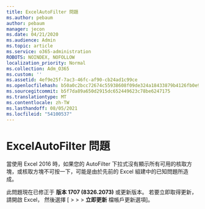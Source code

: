 ```yaml
---
title: ExcelAutoFilter 問題
ms.author: pebaum
author: pebaum
manager: jecon
ms.date: 04/21/2020
ms.audience: Admin
ms.topic: article
ms.service: o365-administration
ROBOTS: NOINDEX, NOFOLLOW
localization_priority: Normal
ms.collection: Adm_O365
ms.custom: ''
ms.assetid: 4ef9e25f-7ac3-46fc-af90-cb24ad1c99ce
ms.openlocfilehash: b50a0c2bcc72674c55938608f09de324a18433879b4126fb0e9c3314480dc180
ms.sourcegitcommit: b5f7da89a650d2915dc652449623c78be6247175
ms.translationtype: MT
ms.contentlocale: zh-TW
ms.lasthandoff: 08/05/2021
ms.locfileid: "54100537"
---
```

# <a name="excel-autofilter-issue"></a>ExcelAutoFilter 問題

當使用 Excel 2016 時，如果您的 AutoFilter 下拉式沒有顯示所有可用的核取方塊，或核取方塊不可按一下，可能是由於先前的 Excel 組建中的已知問題所造成。 
  
此問題現在已修正于 **版本 1707 (8326.2073)** 或更新版本。 若要立即取得更新，請開啟 Excel， 然後選擇 [ \>  \>  \> **立即更新** 檔帳戶更新選項]。
  

